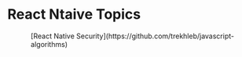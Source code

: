 # React Ntaive Topics
<ul>
<ol>
[React Native Security](https://github.com/trekhleb/javascript-algorithms)
</ol>
</ul>
